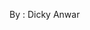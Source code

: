  <!-- =======================================================
  * Template Name: eStore
  * Template URL: https://bootstrapmade.com/estore-bootstrap-ecommerce-template/
  * Updated: Mar 01 2025 with Bootstrap v5.3.3
  * Author: BootstrapMade.com
  * License: https://bootstrapmade.com/license/
  ======================================================== -->

  By : Dicky Anwar
